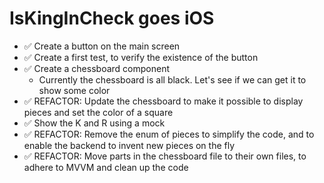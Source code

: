 #  IsKingInCheck goes iOS

- ✅ Create a button on the main screen
- ✅ Create a first test, to verify the existence of the button
- ✅ Create a chessboard component
    - Currently the chessboard is all black. Let's see if we can get it to show some color
- ✅ REFACTOR: Update the chessboard to make it possible to display pieces and set the color of a square
- ✅ Show the K and R using a mock
- ✅ REFACTOR: Remove the enum of pieces to simplify the code, and to enable the backend to invent new pieces on the fly
- ✅ REFACTOR: Move parts in the chessboard file to their own files, to adhere to MVVM and clean up the code
